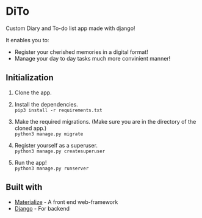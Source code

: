# DiTo
Custom Diary and To-do list app made with django!

It enables you to:
* Register your cherished memories in a digital format!
* Manage your day to day tasks much more convinient manner!

## Initialization 

1. Clone the app.
2. Install the dependencies. \
`pip3 install -r requirements.txt`

3. Make the required migrations. (Make sure you are in the directory of the cloned app.) \
`python3 manage.py migrate`

4. Register yourself as a superuser.\
`python3 manage.py createsuperuser`

5. Run the app!\
`python3 manage.py runserver`

## Built with
* [Materialize](https://www.materializecss.com) - A front end web-framework
* [Django](https://www.djangoproject.com) - For backend
